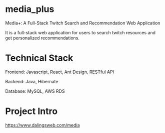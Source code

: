 # media_plus
Media+: A Full-Stack Twitch Search and Recommendation Web Application

It is a full-stack web application for users to search twitch resources and get personalized recommendations. 

# Technical Stack

Frontend: Javascript,  React, Ant Design, RESTful API

Backend: Java, Hibernate

Database: MySQL, AWS RDS

# Project Intro
https://www.dalingsweb.com/media

